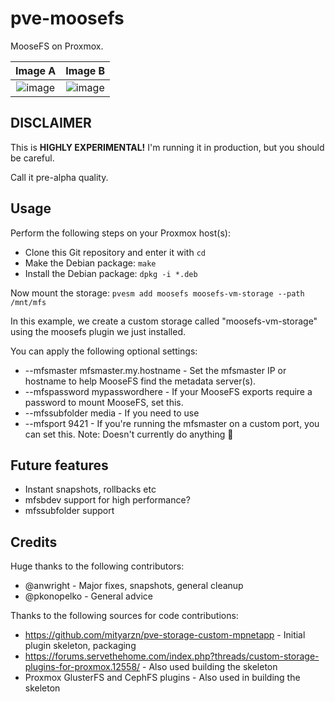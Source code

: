 # pve-moosefs
MooseFS on Proxmox.

Image A             |  Image B
:-------------------------:|:-------------------------:
![image](https://github.com/user-attachments/assets/0a6fc0cb-46c5-4cd6-a2b6-f6930159e2ea) |  ![image](https://github.com/Zorlin/pve-moosefs/assets/1369772/b8218b51-c6df-4524-9f7d-358d59624f9a)

## DISCLAIMER
This is **HIGHLY EXPERIMENTAL!** I'm running it in production, but you should be careful.

Call it pre-alpha quality.

## Usage
Perform the following steps on your Proxmox host(s):

* Clone this Git repository and enter it with `cd`
* Make the Debian package: `make`
* Install the Debian package: `dpkg -i *.deb`

Now mount the storage:
`pvesm add moosefs moosefs-vm-storage --path /mnt/mfs`

In this example, we create a custom storage called "moosefs-vm-storage" using the moosefs plugin we just installed.

You can apply the following optional settings:
* --mfsmaster mfsmaster.my.hostname - Set the mfsmaster IP or hostname to help MooseFS find the metadata server(s).
* --mfspassword mypasswordhere - If your MooseFS exports require a password to mount MooseFS, set this.
* --mfssubfolder media - If you need to use 
* --mfsport 9421 - If you're running the mfsmaster on a custom port, you can set this. Note: Doesn't currently do anything 🚧

## Future features
* Instant snapshots, rollbacks etc
* mfsbdev support for high performance?
* mfssubfolder support

## Credits
Huge thanks to the following contributors:
* @anwright - Major fixes, snapshots, general cleanup
* @pkonopelko - General advice

Thanks to the following sources for code contributions:
* https://github.com/mityarzn/pve-storage-custom-mpnetapp - Initial plugin skeleton, packaging
* https://forums.servethehome.com/index.php?threads/custom-storage-plugins-for-proxmox.12558/ - Also used building the skeleton
* Proxmox GlusterFS and CephFS plugins - Also used in building the skeleton
